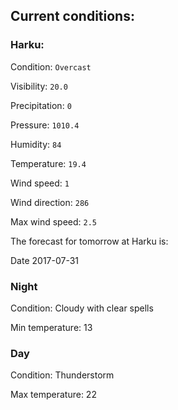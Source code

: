 ## Current conditions: 

### Harku: 

Condition: ``` Overcast ``` 

Visibility: ``` 20.0 ``` 

Precipitation: ``` 0 ``` 

Pressure: ``` 1010.4 ``` 

Humidity: ``` 84 ``` 

Temperature: ``` 19.4 ``` 

Wind speed: ``` 1 ``` 

Wind direction: ``` 286 ``` 

Max wind speed: ``` 2.5 ``` 


 The forecast for tomorrow at Harku is: 

Date 2017-07-31 

### Night 

Condition: Cloudy with clear spells 

Min temperature: 13 

### Day 

Condition: Thunderstorm 

Max temperature: 22 

